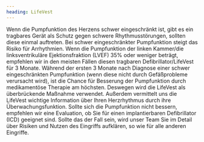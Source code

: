 ```yaml
---
heading: LifeVest
---
```


Wenn die Pumpfunktion des Herzens schwer eingeschränkt ist, gibt es ein tragbares Gerät als Schutz gegen schwere Rhythmusstörungen, sollten diese einmal auftreten. 
Bei schwer eingeschränkter Pumpfunktion steigt das Risiko für Arrhythmien. 
Wenn die Pumpfunktion der linken Kammer/die linksventrikuläre Ejektionsfraktion (LVEF) 35% oder weniger beträgt, empfehlen wir in den meisten Fällen diesen tragbaren Defibrillator/LifeVest für 3 Monate. 
Während der ersten 3 Monate nach Diagnose einer schwer eingeschränkten Pumpfunktion (wenn diese nicht durch Gefäßprobleme verursacht wird), ist die Chance für Besserung der Pumpfunktion durch medikamentöse Therapie am höchsten. Deswegen wird die LifeVest als überbrückende Maßnahme verwendet. Außerdem vermittelt uns die LifeVest wichtige Information über Ihren Herzrhythmus durch ihre Überwachungsfunktion. 
Sollte sich die Pumpfunktion nicht bessern, empfehlen wir eine Evaluation, ob Sie für einen implantierbaren Defibrillator (ICD) geeignet sind.
Sollte das der Fall sein, wird unser Team Sie im Detail über Risiken und Nutzen des Eingriffs aufklären, so wie für alle anderen Eingriffe. 
 